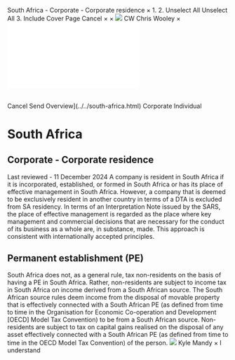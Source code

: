 South Africa - Corporate - Corporate residence
×
1.
2.
Unselect All
Unselect All
3.
Include Cover Page
Cancel
×
×
![](../../-/media/world-wide-tax-summaries/attachments/global---chris-wooley.ashx%3Frev=ac5e5f3223b34096b1afc2a6009c7320&revision=ac5e5f32-23b3-4096-b1af-c2a6009c7320&hash=859B7ADC84DC2CBEC9760E9E6EE7DE6D0A8BFCDF)
CW
Chris Wooley
×
![](corporate-residence.html)
######
Cancel
Send
Overview](../../south-africa.html)
Corporate
Individual
# South Africa
## Corporate - Corporate residence
Last reviewed - 11 December 2024
A company is resident in South Africa if it is incorporated, established, or formed in South Africa or has its place of effective management in South Africa. However, a company that is deemed to be exclusively resident in another country in terms of a DTA is excluded from SA residency.
In terms of an Interpretation Note issued by the SARS, the place of effective management is regarded as the place where key management and commercial decisions that are necessary for the conduct of its business as a whole are, in substance, made. This approach is consistent with internationally accepted principles.
## Permanent establishment (PE)
South Africa does not, as a general rule, tax non-residents on the basis of having a PE in South Africa. Rather, non-residents are subject to income tax in South Africa on income derived from a South African source. The South African source rules deem income from the disposal of movable property that is effectively connected with a South African PE (as defined from time to time in the Organisation for Economic Co-operation and Development [OECD] Model Tax Convention) to be from a South African source.
Non-residents are subject to tax on capital gains realised on the disposal of any asset effectively connected with a South African PE (as defined from time to time in the OECD Model Tax Convention) of the person.
![](../../-/media/world-wide-tax-summaries/attachments/south-africa---kyle-mandy.ashx%3Frev=2fe32baf3e244f0f9c8eb74d4a804213&revision=2fe32baf-3e24-4f0f-9c8e-b74d4a804213&hash=D605082592EE111E55E1D7C2C79F0982338803CC)
Kyle Mandy
×
I understand